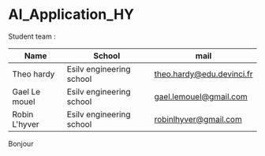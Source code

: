 # AI_Application_HY

Student team : 

 | Name | School | mail |
| ----------- | ----------- | ----------- | 
| Theo hardy | Esilv engineering school |theo.hardy@edu.devinci.fr|
| Gael Le mouel | Esilv engineering school | gael.lemouel@gmail.com|
| Robin L'hyver | Esilv engineering school | robinlhyver@gmail.com |

Bonjour
